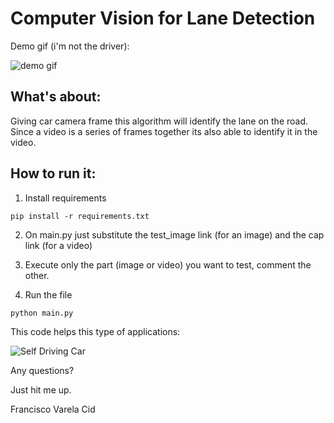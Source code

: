 # Computer Vision for Lane Detection

Demo gif (i'm not the driver):

![demo gif](./images/LaneDetection.gif)

## What's about: 
Giving car camera frame this algorithm will identify the lane on the road.
Since a video is a series of frames together its also able to identify it in the video.


## How to run it:

1. Install requirements
```
pip install -r requirements.txt
```

2. On main.py just substitute the test_image link (for an image) and the cap link (for a video)

3. Execute only the part (image or video) you want to test, comment the other.

4. Run the file
```
python main.py
```

This code helps this type of applications:

![Self Driving Car](./images/self_driving.gif)


Any questions?

Just hit me up.

Francisco Varela Cid